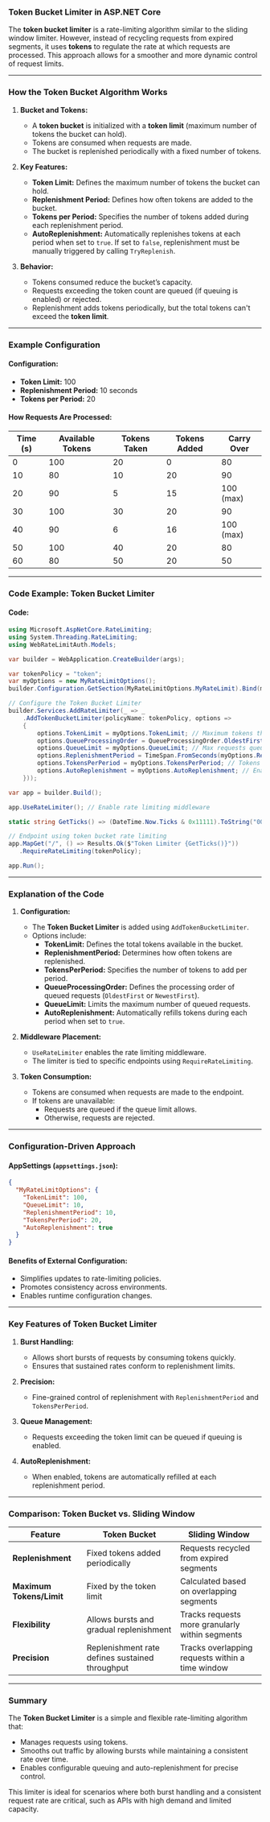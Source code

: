 ### **Token Bucket Limiter in ASP.NET Core**

The **token bucket limiter** is a rate-limiting algorithm similar to the sliding window limiter. However, instead of recycling requests from expired segments, it uses **tokens** to regulate the rate at which requests are processed. This approach allows for a smoother and more dynamic control of request limits.

---

### **How the Token Bucket Algorithm Works**

1. **Bucket and Tokens:**
   - A **token bucket** is initialized with a **token limit** (maximum number of tokens the bucket can hold).
   - Tokens are consumed when requests are made.
   - The bucket is replenished periodically with a fixed number of tokens.

2. **Key Features:**
   - **Token Limit:** Defines the maximum number of tokens the bucket can hold.
   - **Replenishment Period:** Defines how often tokens are added to the bucket.
   - **Tokens per Period:** Specifies the number of tokens added during each replenishment period.
   - **AutoReplenishment:** Automatically replenishes tokens at each period when set to `true`. If set to `false`, replenishment must be manually triggered by calling `TryReplenish`.

3. **Behavior:**
   - Tokens consumed reduce the bucket’s capacity.
   - Requests exceeding the token count are queued (if queuing is enabled) or rejected.
   - Replenishment adds tokens periodically, but the total tokens can't exceed the **token limit**.

---

### **Example Configuration**

#### **Configuration:**
- **Token Limit:** 100
- **Replenishment Period:** 10 seconds
- **Tokens per Period:** 20

#### **How Requests Are Processed:**

| **Time (s)** | **Available Tokens** | **Tokens Taken** | **Tokens Added** | **Carry Over** |
|--------------|-----------------------|------------------|------------------|----------------|
| 0            | 100                   | 20               | 0                | 80             |
| 10           | 80                    | 10               | 20               | 90             |
| 20           | 90                    | 5                | 15               | 100 (max)      |
| 30           | 100                   | 30               | 20               | 90             |
| 40           | 90                    | 6                | 16               | 100 (max)      |
| 50           | 100                   | 40               | 20               | 80             |
| 60           | 80                    | 50               | 20               | 50             |

---

### **Code Example: Token Bucket Limiter**

#### **Code:**
```csharp
using Microsoft.AspNetCore.RateLimiting;
using System.Threading.RateLimiting;
using WebRateLimitAuth.Models;

var builder = WebApplication.CreateBuilder(args);

var tokenPolicy = "token";
var myOptions = new MyRateLimitOptions();
builder.Configuration.GetSection(MyRateLimitOptions.MyRateLimit).Bind(myOptions);

// Configure the Token Bucket Limiter
builder.Services.AddRateLimiter(_ => _
    .AddTokenBucketLimiter(policyName: tokenPolicy, options =>
    {
        options.TokenLimit = myOptions.TokenLimit; // Maximum tokens the bucket can hold
        options.QueueProcessingOrder = QueueProcessingOrder.OldestFirst; // Oldest requests processed first
        options.QueueLimit = myOptions.QueueLimit; // Max requests queued for processing
        options.ReplenishmentPeriod = TimeSpan.FromSeconds(myOptions.ReplenishmentPeriod); // Replenishment interval
        options.TokensPerPeriod = myOptions.TokensPerPeriod; // Tokens added per period
        options.AutoReplenishment = myOptions.AutoReplenishment; // Enable/disable automatic replenishment
    }));

var app = builder.Build();

app.UseRateLimiter(); // Enable rate limiting middleware

static string GetTicks() => (DateTime.Now.Ticks & 0x11111).ToString("00000");

// Endpoint using token bucket rate limiting
app.MapGet("/", () => Results.Ok($"Token Limiter {GetTicks()}"))
   .RequireRateLimiting(tokenPolicy);

app.Run();
```

---

### **Explanation of the Code**

1. **Configuration:**
   - The **Token Bucket Limiter** is added using `AddTokenBucketLimiter`.
   - Options include:
     - **TokenLimit:** Defines the total tokens available in the bucket.
     - **ReplenishmentPeriod:** Determines how often tokens are replenished.
     - **TokensPerPeriod:** Specifies the number of tokens to add per period.
     - **QueueProcessingOrder:** Defines the processing order of queued requests (`OldestFirst` or `NewestFirst`).
     - **QueueLimit:** Limits the maximum number of queued requests.
     - **AutoReplenishment:** Automatically refills tokens during each period when set to `true`.

2. **Middleware Placement:**
   - `UseRateLimiter` enables the rate limiting middleware.
   - The limiter is tied to specific endpoints using `RequireRateLimiting`.

3. **Token Consumption:**
   - Tokens are consumed when requests are made to the endpoint.
   - If tokens are unavailable:
     - Requests are queued if the queue limit allows.
     - Otherwise, requests are rejected.

---

### **Configuration-Driven Approach**

#### **AppSettings (`appsettings.json`):**
```json
{
  "MyRateLimitOptions": {
    "TokenLimit": 100,
    "QueueLimit": 10,
    "ReplenishmentPeriod": 10,
    "TokensPerPeriod": 20,
    "AutoReplenishment": true
  }
}
```

#### **Benefits of External Configuration:**
- Simplifies updates to rate-limiting policies.
- Promotes consistency across environments.
- Enables runtime configuration changes.

---

### **Key Features of Token Bucket Limiter**

1. **Burst Handling:**
   - Allows short bursts of requests by consuming tokens quickly.
   - Ensures that sustained rates conform to replenishment limits.

2. **Precision:**
   - Fine-grained control of replenishment with `ReplenishmentPeriod` and `TokensPerPeriod`.

3. **Queue Management:**
   - Requests exceeding the token limit can be queued if queuing is enabled.

4. **AutoReplenishment:**
   - When enabled, tokens are automatically refilled at each replenishment period.

---

### **Comparison: Token Bucket vs. Sliding Window**

| **Feature**              | **Token Bucket**                                      | **Sliding Window**                                  |
|--------------------------|-------------------------------------------------------|---------------------------------------------------|
| **Replenishment**         | Fixed tokens added periodically                       | Requests recycled from expired segments           |
| **Maximum Tokens/Limit**  | Fixed by the token limit                              | Calculated based on overlapping segments          |
| **Flexibility**           | Allows bursts and gradual replenishment              | Tracks requests more granularly within segments   |
| **Precision**             | Replenishment rate defines sustained throughput       | Tracks overlapping requests within a time window  |

---

### **Summary**

The **Token Bucket Limiter** is a simple and flexible rate-limiting algorithm that:
- Manages requests using tokens.
- Smooths out traffic by allowing bursts while maintaining a consistent rate over time.
- Enables configurable queuing and auto-replenishment for precise control.

This limiter is ideal for scenarios where both burst handling and a consistent request rate are critical, such as APIs with high demand and limited capacity.